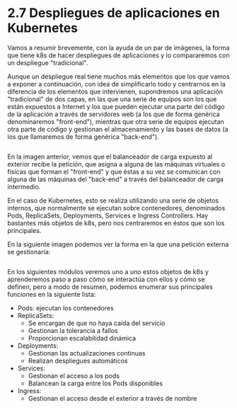 # 2.7 Despliegues de aplicaciones en Kubernetes

Vamos a resumir brevemente, con la ayuda de un par de imágenes, la forma que tiene k8s de hacer despliegues de aplicaciones y lo compararemos con un despliegue "tradicional".

Aunque un despliegue real tiene muchos más elementos que los que vamos a exponer a continuación, con idea de simplificarlo todo y centrarnos en la diferencia de los elementos que intervienen, supondremos una aplicación "tradicional" de dos capas, en las que una serie de equipos son los que están expuestos a Internet y los que pueden ejecutar una parte del código de la aplicación a través de servidores web (a los que de forma genérica denominaremos "front-end"), mientras que otra serie de equipos ejecutan otra parte de código y gestionan el almacenamiento y las bases de datos (a los que llamaremos de forma genérica "back-end").

<figure><img src="../../.gitbook/assets/esquema-tradicional.png" alt=""><figcaption></figcaption></figure>

En la imagen anterior, vemos que el balanceador de carga expuesto al exterior recibe la petición, que asigna a alguna de las máquinas virtuales o físicas que forman el "front-end" y que éstas a su vez se comunican con alguna de las máquinas del "back-end" a través del balanceador de carga intermedio.

En el caso de Kubernetes, esto se realiza utilizando una serie de objetos internos, que normalmente se ejecutan sobre contenedores, denominados Pods, ReplicaSets, Deployments, Services e Ingress Controllers. Hay bastantes más objetos de k8s, pero nos centraremos en éstos que son los principales.

En la siguiente imagen podemos ver la forma en la que una petición externa se gestionaría:

<figure><img src="../../.gitbook/assets/esquema-k8s.png" alt=""><figcaption></figcaption></figure>

En los siguientes módulos veremos uno a uno estos objetos de k8s y aprenderemos paso a paso cómo se interactúa con ellos y cómo se definen, pero a modo de resumen, podemos enumerar sus principales funciones en la siguiente lista:

* Pods: ejecutan los contenedores
* ReplicaSets:
  * Se encargan de que no haya caída del servicio
  * Gestionan la tolerancia a fallos
  * Proporcionan escalabilidad dinámica
* Deployments:
  * Gestionan las actualizaciones continuas
  * Realizan despliegues automáticos
* Services:
  * Gestionan el acceso a los pods
  * Balancean la carga entre los Pods disponibles
* Ingress:
  * Gestionan el acceso desde el exterior a través de nombre
